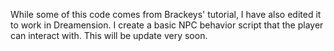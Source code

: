 While some of this code comes from Brackeys' tutorial, I have also edited it to work in Dreamension.
I create a basic NPC behavior script that the player can interact with.
This will be update very soon.

